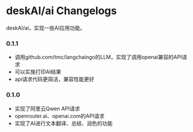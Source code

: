 # deskAI/ai Changelogs

deskAI/ai，实现一些AI应用功能。

### 0.1.1
- 调用github.com/tmc/langchaingo的LLM，实现了调用openai兼容的API请求
- 可以实施打印AI结果
- api请求代码更简洁，兼容性能更好

### 0.1.0
- 实现了阿里云Qwen API请求
- openrouter.ai、openai.com的API请求
- 实现了AI进行文本翻译、总结、润色的功能
